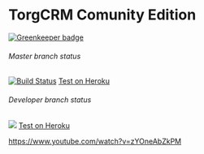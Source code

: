 TorgCRM Comunity Edition
==========================

[![Greenkeeper badge](https://badges.greenkeeper.io/torgcrm/TorgCRM-CE.svg)](https://greenkeeper.io/)

###### Master branch status
[![Build Status](https://travis-ci.org/torgcrm/TorgCRM-CE.svg?branch=master)](https://travis-ci.org/torgcrm/TorgCRM-CE) [Test on Heroku](https://torgcrmce-master.herokuapp.com)

###### Developer branch status
![](https://travis-ci.org/torgcrm/TorgCRM-CE.svg?branch=developer) [Test on Heroku](https://torgcrmce-developer.herokuapp.com)

https://www.youtube.com/watch?v=zYOneAbZkPM
